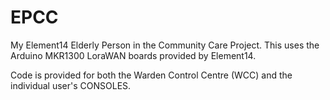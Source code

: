 # EPCC
My Element14 Elderly Person in the Community Care Project. This uses the Arduino MKR1300 LoraWAN boards provided by Element14. 

Code is provided for both the Warden Control Centre (WCC) and the individual user's CONSOLES.
